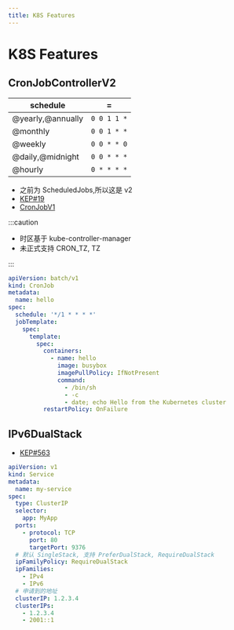 ```yaml
---
title: K8S Features
---
```


# K8S Features

## CronJobControllerV2

| schedule          | =           |
| ----------------- | ----------- |
| @yearly,@annually | `0 0 1 1 *` |
| @monthly          | `0 0 1 * *` |
| @weekly           | `0 0 * * 0` |
| @daily,@midnight  | `0 0 * * *` |
| @hourly           | `0 * * * *` |

- 之前为 ScheduledJobs,所以这是 v2
- [KEP#19](https://github.com/kubernetes/enhancements/tree/master/keps/sig-apps/19-Graduate-CronJob-to-Stable)
- [CronJobV1](https://kubernetes.io/docs/reference/kubernetes-api/workload-resources/cron-job-v1/)

:::caution

- 时区基于 kube-controller-manager
- 未正式支持 CRON_TZ, TZ

:::

```yaml
apiVersion: batch/v1
kind: CronJob
metadata:
  name: hello
spec:
  schedule: '*/1 * * * *'
  jobTemplate:
    spec:
      template:
        spec:
          containers:
            - name: hello
              image: busybox
              imagePullPolicy: IfNotPresent
              command:
                - /bin/sh
                - -c
                - date; echo Hello from the Kubernetes cluster
          restartPolicy: OnFailure
```

## IPv6DualStack

- [KEP#563](https://github.com/kubernetes/enhancements/tree/master/keps/sig-network/563-dual-stack)

```yaml
apiVersion: v1
kind: Service
metadata:
  name: my-service
spec:
  type: ClusterIP
  selector:
    app: MyApp
  ports:
    - protocol: TCP
      port: 80
      targetPort: 9376
  # 默认 SingleStack, 支持 PreferDualStack, RequireDualStack
  ipFamilyPolicy: RequireDualStack
  ipFamilies:
    - IPv4
    - IPv6
  # 申请到的地址
  clusterIP: 1.2.3.4
  clusterIPs:
    - 1.2.3.4
    - 2001::1
```

